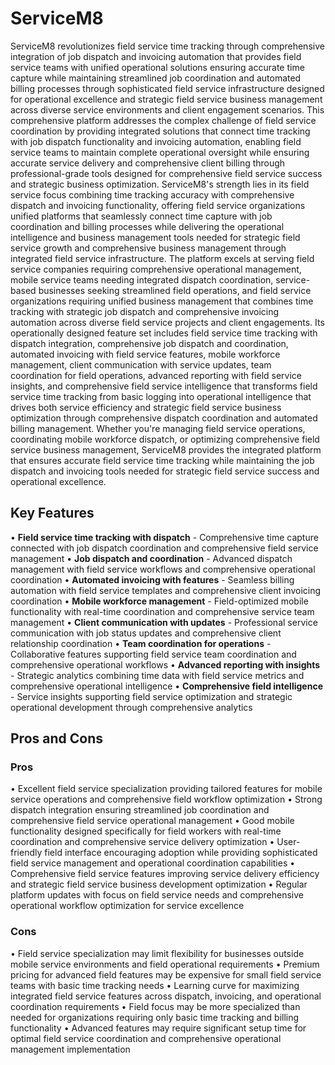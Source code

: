 # ServiceM8

ServiceM8 revolutionizes field service time tracking through comprehensive integration of job dispatch and invoicing automation that provides field service teams with unified operational solutions ensuring accurate time capture while maintaining streamlined job coordination and automated billing processes through sophisticated field service infrastructure designed for operational excellence and strategic field service business management across diverse service environments and client engagement scenarios. This comprehensive platform addresses the complex challenge of field service coordination by providing integrated solutions that connect time tracking with job dispatch functionality and invoicing automation, enabling field service teams to maintain complete operational oversight while ensuring accurate service delivery and comprehensive client billing through professional-grade tools designed for comprehensive field service success and strategic business optimization. ServiceM8's strength lies in its field service focus combining time tracking accuracy with comprehensive dispatch and invoicing functionality, offering field service organizations unified platforms that seamlessly connect time capture with job coordination and billing processes while delivering the operational intelligence and business management tools needed for strategic field service growth and comprehensive business management through integrated field service infrastructure. The platform excels at serving field service companies requiring comprehensive operational management, mobile service teams needing integrated dispatch coordination, service-based businesses seeking streamlined field operations, and field service organizations requiring unified business management that combines time tracking with strategic job dispatch and comprehensive invoicing automation across diverse field service projects and client engagements. Its operationally designed feature set includes field service time tracking with dispatch integration, comprehensive job dispatch and coordination, automated invoicing with field service features, mobile workforce management, client communication with service updates, team coordination for field operations, advanced reporting with field service insights, and comprehensive field service intelligence that transforms field service time tracking from basic logging into operational intelligence that drives both service efficiency and strategic field service business optimization through comprehensive dispatch coordination and automated billing management. Whether you're managing field service operations, coordinating mobile workforce dispatch, or optimizing comprehensive field service business management, ServiceM8 provides the integrated platform that ensures accurate field service time tracking while maintaining the job dispatch and invoicing tools needed for strategic field service success and operational excellence.

## Key Features

• **Field service time tracking with dispatch** - Comprehensive time capture connected with job dispatch coordination and comprehensive field service management
• **Job dispatch and coordination** - Advanced dispatch management with field service workflows and comprehensive operational coordination
• **Automated invoicing with features** - Seamless billing automation with field service templates and comprehensive client invoicing coordination
• **Mobile workforce management** - Field-optimized mobile functionality with real-time coordination and comprehensive service team management
• **Client communication with updates** - Professional service communication with job status updates and comprehensive client relationship coordination
• **Team coordination for operations** - Collaborative features supporting field service team coordination and comprehensive operational workflows
• **Advanced reporting with insights** - Strategic analytics combining time data with field service metrics and comprehensive operational intelligence
• **Comprehensive field intelligence** - Service insights supporting field service optimization and strategic operational development through comprehensive analytics

## Pros and Cons

### Pros
• Excellent field service specialization providing tailored features for mobile service operations and comprehensive field workflow optimization
• Strong dispatch integration ensuring streamlined job coordination and comprehensive field service operational management
• Good mobile functionality designed specifically for field workers with real-time coordination and comprehensive service delivery optimization
• User-friendly field interface encouraging adoption while providing sophisticated field service management and operational coordination capabilities
• Comprehensive field service features improving service delivery efficiency and strategic field service business development optimization
• Regular platform updates with focus on field service needs and comprehensive operational workflow optimization for service excellence

### Cons
• Field service specialization may limit flexibility for businesses outside mobile service environments and field operational requirements
• Premium pricing for advanced field features may be expensive for small field service teams with basic time tracking needs
• Learning curve for maximizing integrated field service features across dispatch, invoicing, and operational coordination requirements
• Field focus may be more specialized than needed for organizations requiring only basic time tracking and billing functionality
• Advanced features may require significant setup time for optimal field service coordination and comprehensive operational management implementation